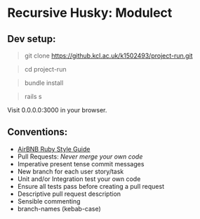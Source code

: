 # Recursive Husky: Modulect

## Dev setup:
> git clone https://github.kcl.ac.uk/k1502493/project-run.git

> cd project-run

> bundle install

> rails s

Visit 0.0.0.0:3000 in your browser.

## Conventions:
* [AirBNB Ruby Style Guide](https://github.com/airbnb/ruby)
* Pull Requests: *Never merge your own code*
* Imperative present tense commit messages
* New branch for each user story/task
* Unit and/or Integration test your own code
* Ensure all tests pass before creating a pull request
* Descriptive pull request description
* Sensible commenting
* branch-names (kebab-case)
